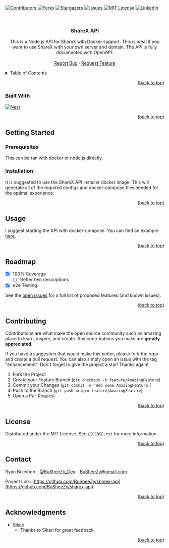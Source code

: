 <a name="readme-top"></a>

[![Contributors][contributors-shield]][contributors-url]
[![Forks][forks-shield]][forks-url]
[![Stargazers][stars-shield]][stars-url]
[![Issues][issues-shield]][issues-url]
[![MIT License][license-shield]][license-url]
[![LinkedIn][linkedin-shield]][linkedin-url]



<br />
<div align="center">
<h3 align="center">ShareX API</h3>

  <p align="center">
    This is a Node.js API for ShareX with Docker support. This is ideal if you want to use ShareX with your own server and domain. The API is fully documented with OpenAPI.
    <br />
    <br />
    <a href="https://github.com/BuSheeZy/sharex-api/issues">Report Bug</a>
    ·
    <a href="https://github.com/BuSheeZy/sharex-api/issues">Request Feature</a>
  </p>
</div>


<details>
  <summary>Table of Contents</summary>
  <ol>
    <li>
      <a href="#about-the-project">About The Project</a>
      <ul>
        <li><a href="#built-with">Built With</a></li>
      </ul>
    </li>
    <li>
      <a href="#getting-started">Getting Started</a>
      <ul>
        <li><a href="#prerequisites">Prerequisites</a></li>
        <li><a href="#installation">Installation</a></li>
      </ul>
    </li>
    <li><a href="#usage">Usage</a></li>
    <li><a href="#roadmap">Roadmap</a></li>
    <li><a href="#contributing">Contributing</a></li>
    <li><a href="#license">License</a></li>
    <li><a href="#contact">Contact</a></li>
    <li><a href="#acknowledgments">Acknowledgments</a></li>
  </ol>
</details>


<p align="right">(<a href="#readme-top">back to top</a>)</p>



### Built With

[![Nest][Nest.js]][Nest-url]

<p align="right">(<a href="#readme-top">back to top</a>)</p>



## Getting Started

### Prerequisites

This can be ran with docker or node.js directly.

### Installation

It is suggested to use the ShareX API installer docker image. This will generate all of the required configs and docker-compose files needed for the optimal experience.

<p align="right">(<a href="#readme-top">back to top</a>)</p>



<!-- USAGE EXAMPLES -->
## Usage

I suggest starting the API with docker-compose. You can find an example [here](https://github.com/busheezy/sharex-api/blob/main/docker-compose.yaml).

<p align="right">(<a href="#readme-top">back to top</a>)</p>



<!-- ROADMAP -->
## Roadmap

- [x] 100% Coverage
    - [ ] Better test descriptions
- [x] e2e Testing

See the [open issues](https://github.com/BuSheeZy/sharex-api/issues) for a full list of proposed features (and known issues).

<p align="right">(<a href="#readme-top">back to top</a>)</p>



<!-- CONTRIBUTING -->
## Contributing

Contributions are what make the open source community such an amazing place to learn, inspire, and create. Any contributions you make are **greatly appreciated**.

If you have a suggestion that would make this better, please fork the repo and create a pull request. You can also simply open an issue with the tag "enhancement".
Don't forget to give the project a star! Thanks again!

1. Fork the Project
2. Create your Feature Branch (`git checkout -b feature/AmazingFeature`)
3. Commit your Changes (`git commit -m 'Add some AmazingFeature'`)
4. Push to the Branch (`git push origin feature/AmazingFeature`)
5. Open a Pull Request

<p align="right">(<a href="#readme-top">back to top</a>)</p>



<!-- LICENSE -->
## License

Distributed under the MIT License. See `LICENSE.txt` for more information.

<p align="right">(<a href="#readme-top">back to top</a>)</p>



<!-- CONTACT -->
## Contact

Ryan Bucshon - [@BuSheeZy_Dev](https://twitter.com/BuSheeZy_Dev) - BuSheeZy@gmail.com

Project Link: [https://github.com/BuSheeZy/sharex-api](https://github.com/BuSheeZy/sharex-api)

<p align="right">(<a href="#readme-top">back to top</a>)</p>



<!-- ACKNOWLEDGMENTS -->
## Acknowledgments

* [Sikari](https://github.com/Sikarii)
  * Thanks to Sikari for great feedback.

<p align="right">(<a href="#readme-top">back to top</a>)</p>


[contributors-shield]: https://img.shields.io/github/contributors/BuSheeZy/sharex-api.svg?style=for-the-badge
[contributors-url]: https://github.com/BuSheeZy/sharex-api/graphs/contributors
[forks-shield]: https://img.shields.io/github/forks/BuSheeZy/sharex-api.svg?style=for-the-badge
[forks-url]: https://github.com/BuSheeZy/sharex-api/network/members
[stars-shield]: https://img.shields.io/github/stars/BuSheeZy/sharex-api.svg?style=for-the-badge
[stars-url]: https://github.com/BuSheeZy/sharex-api/stargazers
[issues-shield]: https://img.shields.io/github/issues/BuSheeZy/sharex-api.svg?style=for-the-badge
[issues-url]: https://github.com/BuSheeZy/sharex-api/issues
[license-shield]: https://img.shields.io/github/license/BuSheeZy/sharex-api.svg?style=for-the-badge
[license-url]: https://github.com/BuSheeZy/sharex-api/blob/master/LICENSE.txt
[linkedin-shield]: https://img.shields.io/badge/-LinkedIn-black.svg?style=for-the-badge&logo=linkedin&colorB=555
[linkedin-url]: https://linkedin.com/in/ryan-bucshon
[Nest.js]: https://img.shields.io/badge/nestjs-000000?style=for-the-badge&logo=nestjs&logoColor=white
[Nest-url]: https://nestjs.com/